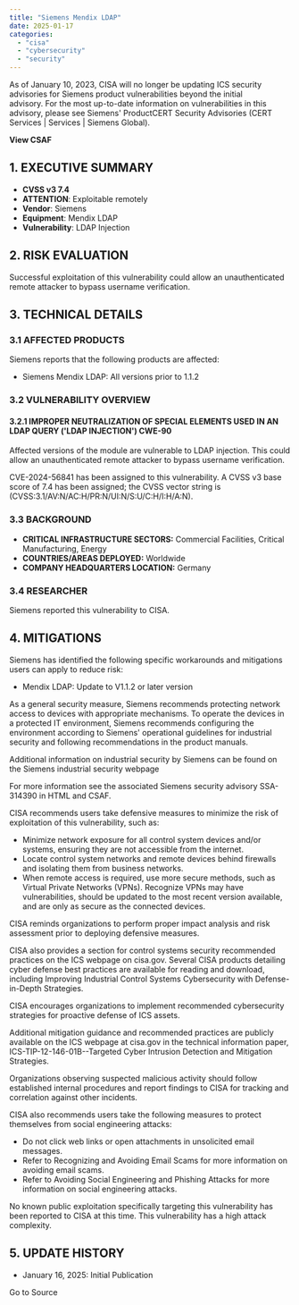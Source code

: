 ```yaml
---
title: "Siemens Mendix LDAP"
date: 2025-01-17
categories: 
  - "cisa"
  - "cybersecurity"
  - "security"
---
```


As of January 10, 2023, CISA will no longer be updating ICS security advisories for Siemens product vulnerabilities beyond the initial advisory. For the most up-to-date information on vulnerabilities in this advisory, please see Siemens' ProductCERT Security Advisories (CERT Services | Services | Siemens Global).

**View CSAF**

## 1\. EXECUTIVE SUMMARY

- **CVSS v3 7.4**
- **ATTENTION**: Exploitable remotely
- **Vendor**: Siemens
- **Equipment**: Mendix LDAP
- **Vulnerability**: LDAP Injection

## 2\. RISK EVALUATION

Successful exploitation of this vulnerability could allow an unauthenticated remote attacker to bypass username verification.

## 3\. TECHNICAL DETAILS

### 3.1 AFFECTED PRODUCTS

Siemens reports that the following products are affected:

- Siemens Mendix LDAP: All versions prior to 1.1.2

### 3.2 VULNERABILITY OVERVIEW

#### **3.2.1** **IMPROPER NEUTRALIZATION OF SPECIAL ELEMENTS USED IN AN LDAP QUERY ('LDAP INJECTION') CWE-90**

Affected versions of the module are vulnerable to LDAP injection. This could allow an unauthenticated remote attacker to bypass username verification.

CVE-2024-56841 has been assigned to this vulnerability. A CVSS v3 base score of 7.4 has been assigned; the CVSS vector string is (CVSS:3.1/AV:N/AC:H/PR:N/UI:N/S:U/C:H/I:H/A:N).

### 3.3 BACKGROUND

- **CRITICAL INFRASTRUCTURE SECTORS:** Commercial Facilities, Critical Manufacturing, Energy
- **COUNTRIES/AREAS DEPLOYED:** Worldwide
- **COMPANY HEADQUARTERS LOCATION:** Germany

### 3.4 RESEARCHER

Siemens reported this vulnerability to CISA.

## 4\. MITIGATIONS

Siemens has identified the following specific workarounds and mitigations users can apply to reduce risk:

- Mendix LDAP: Update to V1.1.2 or later version

As a general security measure, Siemens recommends protecting network access to devices with appropriate mechanisms. To operate the devices in a protected IT environment, Siemens recommends configuring the environment according to Siemens' operational guidelines for industrial security and following recommendations in the product manuals.

Additional information on industrial security by Siemens can be found on the Siemens industrial security webpage

For more information see the associated Siemens security advisory SSA-314390 in HTML and CSAF.

CISA recommends users take defensive measures to minimize the risk of exploitation of this vulnerability, such as:

- Minimize network exposure for all control system devices and/or systems, ensuring they are not accessible from the internet.
- Locate control system networks and remote devices behind firewalls and isolating them from business networks.
- When remote access is required, use more secure methods, such as Virtual Private Networks (VPNs). Recognize VPNs may have vulnerabilities, should be updated to the most recent version available, and are only as secure as the connected devices.

CISA reminds organizations to perform proper impact analysis and risk assessment prior to deploying defensive measures.

CISA also provides a section for control systems security recommended practices on the ICS webpage on cisa.gov. Several CISA products detailing cyber defense best practices are available for reading and download, including Improving Industrial Control Systems Cybersecurity with Defense-in-Depth Strategies.

CISA encourages organizations to implement recommended cybersecurity strategies for proactive defense of ICS assets.

Additional mitigation guidance and recommended practices are publicly available on the ICS webpage at cisa.gov in the technical information paper, ICS-TIP-12-146-01B--Targeted Cyber Intrusion Detection and Mitigation Strategies.

Organizations observing suspected malicious activity should follow established internal procedures and report findings to CISA for tracking and correlation against other incidents.

CISA also recommends users take the following measures to protect themselves from social engineering attacks:

- Do not click web links or open attachments in unsolicited email messages.
- Refer to Recognizing and Avoiding Email Scams for more information on avoiding email scams.
- Refer to Avoiding Social Engineering and Phishing Attacks for more information on social engineering attacks.

No known public exploitation specifically targeting this vulnerability has been reported to CISA at this time. This vulnerability has a high attack complexity.

## 5\. UPDATE HISTORY

- January 16, 2025: Initial Publication

Go to Source
